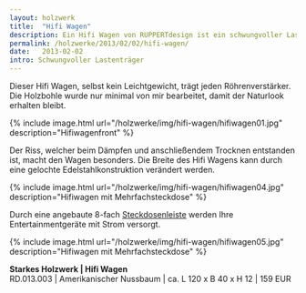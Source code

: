 ```yaml
---
layout: holzwerk
title:  "Hifi Wagen"
description: Ein Hifi Wagen von RUPPERTdesign ist ein schwungvoller Lastenträger. Der Hifi Wagen wurde so bearbeitet, dass der Naturlook erhalten bleibt.
permalink: /holzwerke/2013/02/02/hifi-wagen/
date:   2013-02-02
intro: Schwungvoller Lastenträger
---
```


Dieser Hifi Wagen, selbst kein Leichtgewicht, trägt jeden Röhrenverstärker. 
Die Holzbohle wurde nur minimal von mir bearbeitet, damit der Naturlook erhalten bleibt.


{% include image.html url="/holzwerke/img/hifi-wagen/hifiwagen01.jpg" description="Hifiwagenfront" %}


Der Riss, welcher beim Dämpfen und anschließendem Trocknen entstanden ist, macht den Wagen besonders. 
Die Breite des Hifi Wagens kann durch eine gelochte Edelstahlkonstruktion verändert werden.


{% include image.html url="/holzwerke/img/hifi-wagen/hifiwagen04.jpg" description="Hifiwagen mit Mehrfachsteckdose" %}


Durch eine angebaute 8-fach [Steckdosenleiste][1] werden Ihre Entertainmentgeräte mit Strom versorgt.


{% include image.html url="/holzwerke/img/hifi-wagen/hifiwagen05.jpg" description="Hifiwagen mit Mehrfachsteckdose" %}


**Starkes Holzwerk  \| Hifi Wagen**    
RD.013.003  \| 	Amerikanischer Nussbaum \| ca. L 120 x B 40 x H 12 \| 159 EUR

 [1]: http://www.brennenstuhl.de/de-DE/steckdosenleisten-schaltgeraete-und-adapter/premium-alu-line-steckdosenleiste/premium-alu-line-steckdosenleiste-8-fach-3m-h05vv-f-3g1-5.html